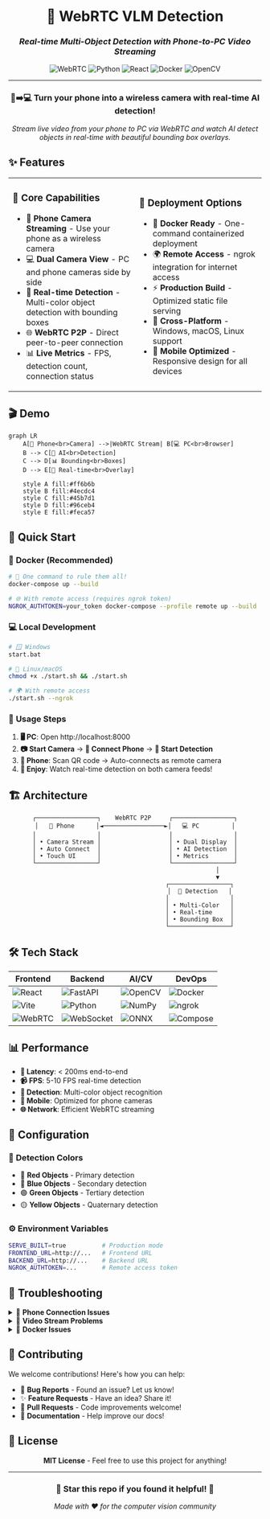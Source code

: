 <div align="center">

# 🎥 WebRTC VLM Detection

### *Real-time Multi-Object Detection with Phone-to-PC Video Streaming*

<img src="https://img.shields.io/badge/WebRTC-Enabled-00D4AA?style=for-the-badge&logo=webrtc&logoColor=white" alt="WebRTC">
<img src="https://img.shields.io/badge/Python-3.9+-3776AB?style=for-the-badge&logo=python&logoColor=white" alt="Python">
<img src="https://img.shields.io/badge/React-18+-61DAFB?style=for-the-badge&logo=react&logoColor=black" alt="React">
<img src="https://img.shields.io/badge/Docker-Ready-2496ED?style=for-the-badge&logo=docker&logoColor=white" alt="Docker">
<img src="https://img.shields.io/badge/OpenCV-Powered-5C3EE8?style=for-the-badge&logo=opencv&logoColor=white" alt="OpenCV">

---

### 📱➡️💻 Turn your phone into a wireless camera with real-time AI detection!

*Stream live video from your phone to PC via WebRTC and watch AI detect objects in real-time with beautiful bounding box overlays.*

</div>

## ✨ Features

<table>
<tr>
<td width="50%">

### 🎯 **Core Capabilities**
- 📱 **Phone Camera Streaming** - Use your phone as a wireless camera
- 💻 **Dual Camera View** - PC and phone cameras side by side
- 🤖 **Real-time Detection** - Multi-color object detection with bounding boxes
- 🌐 **WebRTC P2P** - Direct peer-to-peer connection
- 📊 **Live Metrics** - FPS, detection count, connection status

</td>
<td width="50%">

### 🚀 **Deployment Options**
- 🐳 **Docker Ready** - One-command containerized deployment
- 🌍 **Remote Access** - ngrok integration for internet access
- ⚡ **Production Build** - Optimized static file serving
- 🔧 **Cross-Platform** - Windows, macOS, Linux support
- 📱 **Mobile Optimized** - Responsive design for all devices

</td>
</tr>
</table>

## 🎬 Demo

```mermaid
graph LR
    A[📱 Phone<br>Camera] -->|WebRTC Stream| B[💻 PC<br>Browser]
    B --> C[🤖 AI<br>Detection]
    C --> D[📊 Bounding<br>Boxes]
    D --> E[🎯 Real-time<br>Overlay]

    style A fill:#ff6b6b
    style B fill:#4ecdc4
    style C fill:#45b7d1
    style D fill:#96ceb4
    style E fill:#feca57
```

## 🚀 Quick Start

### 🐳 **Docker (Recommended)**

```bash
# 🎯 One command to rule them all!
docker-compose up --build

# 🌐 With remote access (requires ngrok token)
NGROK_AUTHTOKEN=your_token docker-compose --profile remote up --build
```

### 💻 **Local Development**

```bash
# 🪟 Windows
start.bat

# 🐧 Linux/macOS
chmod +x ./start.sh && ./start.sh

# 🌍 With remote access
./start.sh --ngrok
```

### 📱 **Usage Steps**

1. **🖥️ PC**: Open http://localhost:8000
2. **📷 Start Camera** → **🔗 Connect Phone** → **🎯 Start Detection**
3. **📱 Phone**: Scan QR code → Auto-connects as remote camera
4. **🎉 Enjoy**: Watch real-time detection on both camera feeds!

## 🏗️ Architecture

<div align="center">

```ascii
┌─────────────────┐    WebRTC P2P     ┌─────────────────┐
│   📱 Phone      │◄─────────────────►│   💻 PC         │
│                 │                   │                 │
│ • Camera Stream │                   │ • Dual Display  │
│ • Auto Connect  │                   │ • AI Detection  │
│ • Touch UI      │                   │ • Metrics       │
└─────────────────┘                   └─────────────────┘
                                              │
                                              ▼
                                    ┌─────────────────┐
                                    │  🤖 Detection   │
                                    │                 │
                                    │ • Multi-Color   │
                                    │ • Real-time     │
                                    │ • Bounding Box  │
                                    └─────────────────┘
```

</div>

## 🛠️ Tech Stack

<div align="center">

| Frontend | Backend | AI/CV | DevOps |
|----------|---------|-------|--------|
| ![React](https://img.shields.io/badge/-React-61DAFB?style=flat-square&logo=react&logoColor=black) | ![FastAPI](https://img.shields.io/badge/-FastAPI-009688?style=flat-square&logo=fastapi&logoColor=white) | ![OpenCV](https://img.shields.io/badge/-OpenCV-5C3EE8?style=flat-square&logo=opencv&logoColor=white) | ![Docker](https://img.shields.io/badge/-Docker-2496ED?style=flat-square&logo=docker&logoColor=white) |
| ![Vite](https://img.shields.io/badge/-Vite-646CFF?style=flat-square&logo=vite&logoColor=white) | ![Python](https://img.shields.io/badge/-Python-3776AB?style=flat-square&logo=python&logoColor=white) | ![NumPy](https://img.shields.io/badge/-NumPy-013243?style=flat-square&logo=numpy&logoColor=white) | ![ngrok](https://img.shields.io/badge/-ngrok-1F1E37?style=flat-square&logo=ngrok&logoColor=white) |
| ![WebRTC](https://img.shields.io/badge/-WebRTC-333333?style=flat-square&logo=webrtc&logoColor=white) | ![WebSocket](https://img.shields.io/badge/-WebSocket-010101?style=flat-square&logo=socketdotio&logoColor=white) | ![ONNX](https://img.shields.io/badge/-ONNX-005CED?style=flat-square&logo=onnx&logoColor=white) | ![Compose](https://img.shields.io/badge/-Compose-2496ED?style=flat-square&logo=docker&logoColor=white) |

</div>

## 📊 Performance

- **🚀 Latency**: < 200ms end-to-end
- **📹 FPS**: 5-10 FPS real-time detection
- **🎯 Detection**: Multi-color object recognition
- **📱 Mobile**: Optimized for phone cameras
- **🌐 Network**: Efficient WebRTC streaming

## 🔧 Configuration

### 🎨 **Detection Colors**
- 🔴 **Red Objects** - Primary detection
- 🔵 **Blue Objects** - Secondary detection  
- 🟢 **Green Objects** - Tertiary detection
- 🟡 **Yellow Objects** - Quaternary detection

### ⚙️ **Environment Variables**
```bash
SERVE_BUILT=true          # Production mode
FRONTEND_URL=http://...   # Frontend URL
BACKEND_URL=http://...    # Backend URL
NGROK_AUTHTOKEN=...       # Remote access token
```

## 🐛 Troubleshooting

<details>
<summary>📱 <strong>Phone Connection Issues</strong></summary>

- ✅ Ensure both devices on same WiFi
- ✅ Check camera permissions in browser
- ✅ Try different browsers (Chrome recommended)
- ✅ Use ngrok for remote access

</details>

<details>
<summary>🎥 <strong>Video Stream Problems</strong></summary>

- ✅ Check WebRTC connection in console
- ✅ Verify STUN server connectivity
- ✅ Test with `chrome://webrtc-internals`
- ✅ Restart both applications

</details>

<details>
<summary>🐳 <strong>Docker Issues</strong></summary>

- ✅ Ensure Docker Desktop is running
- ✅ Check port 8000 availability
- ✅ Clear Docker cache: `docker system prune`
- ✅ Run as administrator if needed

</details>

## 🤝 Contributing

We welcome contributions! Here's how you can help:

- 🐛 **Bug Reports** - Found an issue? Let us know!
- ✨ **Feature Requests** - Have an idea? Share it!
- 🔧 **Pull Requests** - Code improvements welcome!
- 📖 **Documentation** - Help improve our docs!

## 📄 License

<div align="center">

**MIT License** - Feel free to use this project for anything!

---

### 🌟 **Star this repo if you found it helpful!** 🌟

*Made with ❤️ for the computer vision community*

</div>

